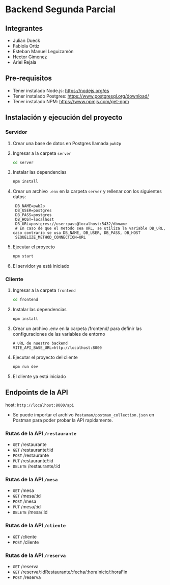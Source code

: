 # Backend Segunda Parcial

## Integrantes

+ Julian Dueck
+ Fabiola Ortiz
+ Esteban Manuel Leguizamón
+ Hector Gimenez
+ Ariel Rejala

## Pre-requisitos

+ Tener instalado Node.js: <https://nodejs.org/es>
+ Tener instalado Postgres: <https://www.postgresql.org/download/>
+ Tener instalado NPM: <https://www.npmjs.com/get-npm>

## Instalación y ejecución del proyecto

### Servidor

1. Crear una base de datos en Postgres llamada `pwb2p`
2. Ingresar a la carpeta `server`

   ```sh
   cd server
   ```

3. Instalar las dependencias

   ```sh
   npm install
   ```

4. Crear un archivo `.env` en la carpeta `server` y rellenar con los siguientes datos:

   ```env
    DB_NAME=pwb2p
    DB_USER=postgres
    DB_PASS=postgres
    DB_HOST=localhost
    DB_URL=postgres://user:pass@localhost:5432/dbname
    # En caso de que el metodo sea URL, se utiliza la variable DB_URL, caso contrario se usa DB_NAME, DB_USER, DB_PASS, DB_HOST
    SEQUELIZE_METHOD_CONNECTION=URL
    ```

5. Ejecutar el proyecto

    ```sh
    npm start
    ```

6. El servidor ya está iniciado

### Cliente

1. Ingresar a la carpeta `frontend`

   ```sh
   cd frontend
   ```

2. Instalar las dependencias

    ```sh
    npm install
    ```

3. Crear un archivo .env en la carpeta /frontend/ para definir las configuraciones de las variables de entorno

    ```env
    # URL de nuestro backend 
    VITE_API_BASE_URL=http://localhost:8000
    ```

4. Ejecutar el proyecto del cliente

    ```sh
    npm run dev
    ```

5. El cliente ya está iniciado

## Endpoints de la API

host: `http://localhost:8000/api`

+ Se puede importar el archivo `Postaman/postman_collection.json` en Postman para poder probar la API rapidamente.

### Rutas de la API `/restaurante`

+ `GET` /restaurante
+ `GET` /restaurante/:id
+ `POST` /restaurante
+ `PUT` /restaurante/:id
+ `DELETE` /restaurante/:id

### Rutas de la API `/mesa`

+ `GET` /mesa
+ `GET` /mesa/:id
+ `POST` /mesa
+ `PUT` /mesa/:id
+ `DELETE` /mesa/:id

### Rutas de la API `/cliente`

+ `GET` /cliente
+ `POST` /cliente

### Rutas de la API `/reserva`

+ `GET` /reserva
+ `GET` /reserva/:idRestaurante/:fecha/:horaInicio/:horaFin
+ `POST` /reserva
